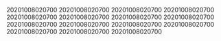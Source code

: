 20201008020700
20201008020700
20201008020700
20201008020700
20201008020700
20201008020700
20201008020700
20201008020700
20201008020700
20201008020700
20201008020700
20201008020700
20201008020700
20201008020700
20201008020700

